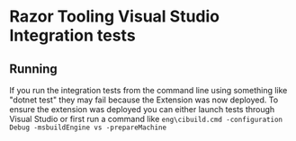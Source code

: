 # Razor Tooling Visual Studio Integration tests

## Running

If you run the integration tests from the command line using something like "dotnet test" they may fail because the Extension was now deployed. To ensure the extension was deployed you can either launch tests through Visual Studio or first run a command like `eng\cibuild.cmd -configuration Debug -msbuildEngine vs -prepareMachine`
